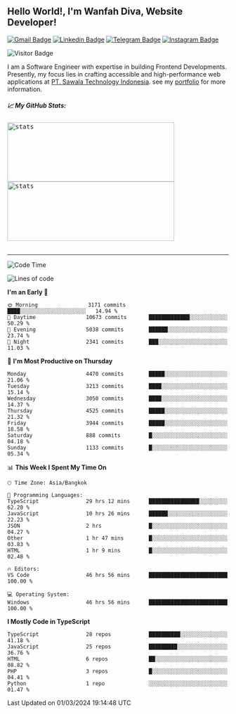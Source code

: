 ## Hello World!, I'm Wanfah Diva, Website Developer!

[![Gmail Badge](https://img.shields.io/badge/-Gmail-white?style=plastic&logo=Gmail&link=mailto:aditputrafirmansyah@gmail.com)](mailto:wanfahdivaa@gmail.com)
[![Linkedin Badge](https://img.shields.io/badge/-LinkedIn-blue?style=plastic&logo=Linkedin&link=https://www.linkedin.com/in/aditputrafirmansyah/)](https://www.linkedin.com/in/wanfahdiva/)
[![Telegram Badge](https://img.shields.io/badge/-Telegram-blue?style=plastic&logo=telegram&link=https://t.me/Adithya_13)](https://t.me/wanfahdiva)
[![Instagram Badge](https://img.shields.io/badge/-Instagram-white?style=plastic&logo=instagram&link=https://www.instagram.com/adithya_firmansyahputra/)](https://www.instagram.com/wnfhdva/)

![Visitor Badge](https://visitor-badge.laobi.icu/badge?page_id=wanfahdiva.wanfahdiva)

<p>
I am a Software Engineer with expertise in building Frontend Developments.
Presently, my focus lies in crafting accessible and high-performance web applications at  <a href="https://sawala/tech" target="_blank">PT. Sawala Technology Indonesia</a>. see my <a href="https://wanfahdiva.me" target="_blank">portfolio</a> for more information.
</p>

<h5 align="left">
  
📈 **My GitHub Stats:**

</h5>

<div align="left">
<kbd>
    <img height="135em" width="380em" alt="stats" src="https://github-readme-streak-stats.herokuapp.com?user=wanfahdiva&theme=tokyonight_duo&hide_border=true&dates=27DDC9" />
</kbd>
<kbd>
    <img height="135em" width="380em" alt="stats" src="https://github-readme-activity-graph.vercel.app/graph?username=wanfahdiva&theme=react&hide_title=true"></kbd>
</div>

<br />

---

<!--START_SECTION:waka-->
![Code Time](http://img.shields.io/badge/Code%20Time-373%20hrs%2026%20mins-blue)

![Lines of code](https://img.shields.io/badge/From%20Hello%20World%20I%27ve%20Written-17.4%20million%20lines%20of%20code-blue)

**I'm an Early 🐤** 

```text
🌞 Morning                3171 commits        ████░░░░░░░░░░░░░░░░░░░░░   14.94 % 
🌆 Daytime                10673 commits       █████████████░░░░░░░░░░░░   50.29 % 
🌃 Evening                5038 commits        ██████░░░░░░░░░░░░░░░░░░░   23.74 % 
🌙 Night                  2341 commits        ███░░░░░░░░░░░░░░░░░░░░░░   11.03 % 
```
📅 **I'm Most Productive on Thursday** 

```text
Monday                   4470 commits        █████░░░░░░░░░░░░░░░░░░░░   21.06 % 
Tuesday                  3213 commits        ████░░░░░░░░░░░░░░░░░░░░░   15.14 % 
Wednesday                3050 commits        ████░░░░░░░░░░░░░░░░░░░░░   14.37 % 
Thursday                 4525 commits        █████░░░░░░░░░░░░░░░░░░░░   21.32 % 
Friday                   3944 commits        █████░░░░░░░░░░░░░░░░░░░░   18.58 % 
Saturday                 888 commits         █░░░░░░░░░░░░░░░░░░░░░░░░   04.18 % 
Sunday                   1133 commits        █░░░░░░░░░░░░░░░░░░░░░░░░   05.34 % 
```


📊 **This Week I Spent My Time On** 

```text
🕑︎ Time Zone: Asia/Bangkok

💬 Programming Languages: 
TypeScript               29 hrs 12 mins      ████████████████░░░░░░░░░   62.20 % 
JavaScript               10 hrs 26 mins      ██████░░░░░░░░░░░░░░░░░░░   22.23 % 
JSON                     2 hrs               █░░░░░░░░░░░░░░░░░░░░░░░░   04.27 % 
Other                    1 hr 47 mins        █░░░░░░░░░░░░░░░░░░░░░░░░   03.83 % 
HTML                     1 hr 9 mins         █░░░░░░░░░░░░░░░░░░░░░░░░   02.48 % 

🔥 Editors: 
VS Code                  46 hrs 56 mins      █████████████████████████   100.00 % 

💻 Operating System: 
Windows                  46 hrs 56 mins      █████████████████████████   100.00 % 
```

**I Mostly Code in TypeScript** 

```text
TypeScript               28 repos            ██████████░░░░░░░░░░░░░░░   41.18 % 
JavaScript               25 repos            █████████░░░░░░░░░░░░░░░░   36.76 % 
HTML                     6 repos             ██░░░░░░░░░░░░░░░░░░░░░░░   08.82 % 
PHP                      3 repos             █░░░░░░░░░░░░░░░░░░░░░░░░   04.41 % 
Python                   1 repo              ░░░░░░░░░░░░░░░░░░░░░░░░░   01.47 % 
```




 Last Updated on 01/03/2024 19:14:48 UTC
<!--END_SECTION:waka-->
